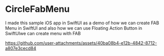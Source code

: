 # CircleFabMenu
I made this sample iOS app in SwiftUI as a demo of how we can create FAB Menu in SwiftUI and also how  we can use Floating Action Button in SwiftUIwe can create menu with FAB


https://github.com/user-attachments/assets/40ba08b4-e12b-4842-8712-a807e3cecd84

